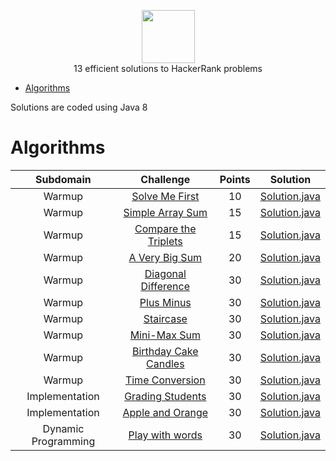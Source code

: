 <p align="center">
    <a href="https://www.hackerrank.com/alexsilvadoprado">
        <img height=85 src="https://d3keuzeb2crhkn.cloudfront.net/hackerrank/assets/styleguide/logo_wordmark-f5c5eb61ab0a154c3ed9eda24d0b9e31.svg">
    </a>
    <br>13 efficient solutions to HackerRank problems
</p>

* [Algorithms](#algorithms)

Solutions are coded using Java 8

# Algorithms

|        Subdomain        |                                                              Challenge                                                              | Points |                                                                                  Solution                                                                                 |
|:-----------------------:|:-----------------------------------------------------------------------------------------------------------------------------------:|:------:|:-------------------------------------------------------------------------------------------------------------------------------------------------------------------------:|
|         Warmup         | [Solve Me First](https://www.hackerrank.com/challenges/solve-me-first)                                                         |   10   | [Solution.java](https://github.com/alexsilvadoprado/HackerRank/blob/master/Algorithms/Warmup/Solve%20Me%20First/Solution.java)                          |
|         Warmup         | [Simple Array Sum](https://www.hackerrank.com/challenges/simple-array-sum)                                                             |   15   | [Solution.java](https://github.com/alexsilvadoprado/HackerRank/blob/master/Algorithms/Warmup/Simple%20Array%20Sum/Solution.java)                                    |
|         Warmup         | [Compare the Triplets](https://www.hackerrank.com/challenges/compare-the-triplets)            |   15   | [Solution.java](https://github.com/alexsilvadoprado/HackerRank/blob/master/Algorithms/Warmup/Compare%20the%20Triplets/Solution.java)      |
|         Warmup         | [A Very Big Sum](https://www.hackerrank.com/challenges/a-very-big-sum)                                                                  |   20   | [Solution.java](https://github.com/alexsilvadoprado/HackerRank/blob/master/Algorithms/Warmup/A%20Very%20Big%20Sum/Solution.java)                                         |
|         Warmup         | [Diagonal Difference](https://www.hackerrank.com/challenges/diagonal-difference)                                                     |   30   | [Solution.java](https://github.com/alexsilvadoprado/HackerRank/blob/master/Algorithms/Warmup/Diagonal%20Difference/Solution.java)                        |
|         Warmup         | [Plus Minus](https://www.hackerrank.com/challenges/plus-minus)                                                     |   30   | [Solution.java](https://github.com/alexsilvadoprado/HackerRank/blob/master/Algorithms/Warmup/Plus%20Minus/Solution.java)                        |
|         Warmup         | [Staircase](https://www.hackerrank.com/challenges/staircase)                                   |   30   | [Solution.java](https://github.com/alexsilvadoprado/HackerRank/blob/master/Algorithms/Warmup/Staircase/Solution.java)             |
|         Warmup         | [Mini-Max Sum](https://www.hackerrank.com/challenges/mini-max-sum)                                                     |   30   | [Solution.java](https://github.com/alexsilvadoprado/HackerRank/blob/master/Algorithms/Warmup/Mini-Max%20Sum/Solution.java)                       |
|         Warmup         | [Birthday Cake Candles](https://www.hackerrank.com/challenges/birthday-cake-candles)                                                           |   30   | [Solution.java](https://github.com/alexsilvadoprado/HackerRank/blob/master/Algorithms/Warmup/Birthday%20Cake%20Candles/Solution.java)                            |
|         Warmup         | [Time Conversion](https://www.hackerrank.com/challenges/time-conversion)                                                              |   30   | [Solution.java](https://github.com/alexsilvadoprado/HackerRank/blob/master/Algorithms/Warmup/Time%20Conversion/Solution.java)                                    |
|         Implementation         | [Grading Students](https://www.hackerrank.com/challenges/grading)                                                              |   30   | [Solution.java](https://github.com/alexsilvadoprado/HackerRank/blob/master/Algorithms/Implementation/Grading%20Students/Solution.java)                                    |
|         Implementation         | [Apple and Orange](https://www.hackerrank.com/challenges/apple-and-orange)                                                              |   30   | [Solution.java](https://github.com/alexsilvadoprado/HackerRank/blob/master/Algorithms/Implementation/Apple%20and%20Orange/Solution.java)                                    |
|         Dynamic Programming         | [Play with words](https://www.hackerrank.com/challenges/strplay)                                                |   30   | [Solution.java](https://github.com/alexsilvadoprado/HackerRank/blob/master/Algorithms/Dynamic%20Programming/Play%20with%20words/Solution.java)                     |